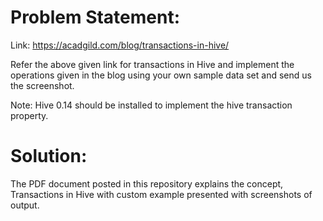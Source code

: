 # Problem Statement:

Link: https://acadgild.com/blog/transactions-in-hive/

Refer the above given link for transactions in Hive and implement the operations given in the blog using your own sample data set and send us the screenshot.

Note: Hive 0.14 should be installed to implement the hive transaction property.

# Solution:

The PDF document posted in this repository explains the concept, Transactions in Hive with custom example presented with screenshots of output.
